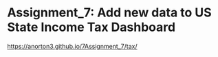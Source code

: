 # Assignment_7: Add new data to US State Income Tax Dashboard

<https://anorton3.github.io/7Assignment_7/tax/>
